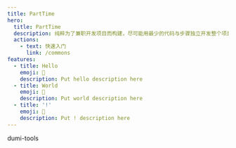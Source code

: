 ```yaml
---
title: PartTime
hero:
  title: PartTime
  description: 纯粹为了兼职开发项目而构建，尽可能用最少的代码与步骤独立开发整个项目
  actions:
    - text: 快速入门
      link: /commons
features:
  - title: Hello
    emoji: 💎
    description: Put hello description here
  - title: World
    emoji: 🌈
    description: Put world description here
  - title: '!'
    emoji: 🚀
    description: Put ! description here
---
```


dumi-tools
